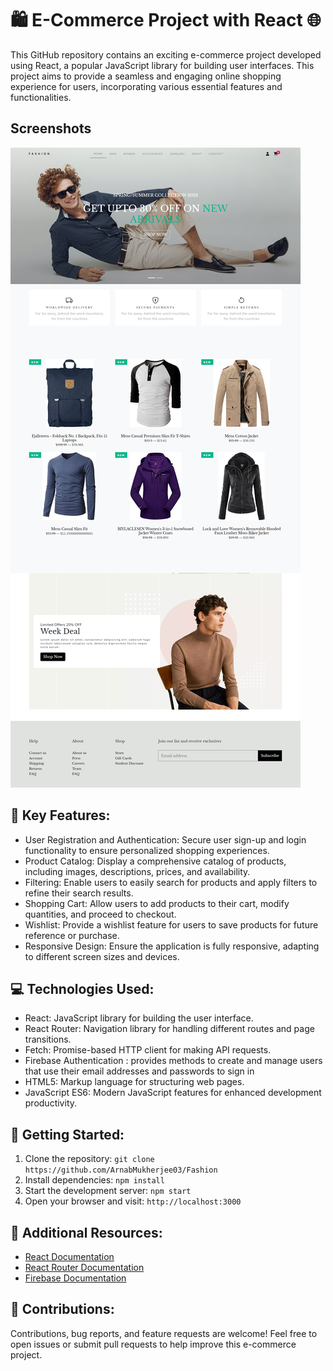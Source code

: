 <h1>🛍️ E-Commerce Project with React 🌐</h1>

This GitHub repository contains an exciting e-commerce project developed using React, a popular JavaScript library for building user interfaces. This project aims to provide a seamless and engaging online shopping experience for users, incorporating various essential features and functionalities.

## Screenshots
![App Screenshot](/src/Image/Home.png)

## 🎯 Key Features:
- User Registration and Authentication: Secure user sign-up and login functionality to ensure personalized shopping experiences.
- Product Catalog: Display a comprehensive catalog of products, including images, descriptions, prices, and availability.
- Filtering: Enable users to easily search for products and apply filters to refine their search results.
- Shopping Cart: Allow users to add products to their cart, modify quantities, and proceed to checkout.
- Wishlist: Provide a wishlist feature for users to save products for future reference or purchase.
- Responsive Design: Ensure the application is fully responsive, adapting to different screen sizes and devices.

## 💻 Technologies Used:
- React: JavaScript library for building the user interface.
- React Router: Navigation library for handling different routes and page transitions.
- Fetch: Promise-based HTTP client for making API requests.
- Firebase Authentication : provides methods to create and manage users that use their email addresses and passwords to sign in
- HTML5: Markup language for structuring web pages.
- JavaScript ES6: Modern JavaScript features for enhanced development productivity.

## 🚀 Getting Started:
1. Clone the repository: `git clone https://github.com/ArnabMukherjee03/Fashion`
2. Install dependencies: `npm install`
3. Start the development server: `npm start`
4. Open your browser and visit: `http://localhost:3000`

## 📄 Additional Resources:
- [React Documentation](https://reactjs.org/docs)
- [React Router Documentation](https://reactrouter.com/web/guides/quick-start)
- [Firebase Documentation](https://firebase.google.com/docs/web/setup?authuser=0&hl=en)


## 🙌 Contributions:
Contributions, bug reports, and feature requests are welcome! Feel free to open issues or submit pull requests to help improve this e-commerce project.



